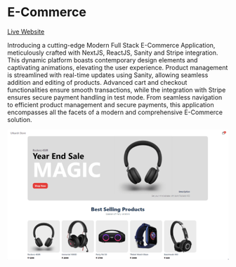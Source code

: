 E-Commerce
==========

[Live Website](https://utkarsh-e-commerce.vercel.app/)

Introducing a cutting-edge Modern Full Stack E-Commerce Application, meticulously crafted with NextJS, ReactJS, Sanity and Stripe integration. This dynamic platform boasts contemporary design elements and captivating animations, elevating the user experience. Product management is streamlined with real-time updates using Sanity, allowing seamless addition and editing of products. Advanced cart and checkout functionalities ensure smooth transactions, while the integration with Stripe ensures secure payment handling in test mode. From seamless navigation to efficient product management and secure payments, this application encompasses all the facets of a modern and comprehensive E-Commerce solution.  

![Main Page](./assets/main-page.png)

